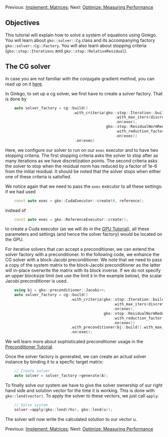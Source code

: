 Previous: [Implement: Matrices](./Tutorial-2:-Implement:-Matrices); Next: [Optimize: Measuring Performance](./Tutorial-4:-Optimize:-Measuring-Performance)

Objectives
----------

This tutorial will explain how to solve a system of equations using Ginkgo. You will learn about `gko::solver::Cg` class and its accompanying factory `gko::solver::Cg::Factory`. You will also learn about stopping criteria (`gko::stop::Iterations` and `gko::stop::RelativeResidual`).

The CG solver
-------------

In case you are not familiar with the conjugate gradient method, you can read up on it [here](https://en.wikipedia.org/wiki/Conjugate_gradient_method).

In Ginkgo, to set up a cg solver, we first have to create a solver factory. That is done by 

```c++
    auto solver_factory = cg::build()
                              .with_criteria(gko::stop::Iteration::build()
                                                 .with_max_iters(discretization_points)
                                                 .on(exec),
                                             gko::stop::ResidualNormReduction<>::build()
                                                 .with_reduction_factor(1e-6)
                                                 .on(exec))
                               .on(exec)
```

Here, we configure our solver to run on our `exec` executor and to have two stopping criteria.
The first stopping criteria asks the solver to stop after as many iterations as we have discretization points. 
The second criteria asks the solver to stop when the residual norm has reduced by a factor of 1e-6 from the initial residual. It should be noted that the solver stops when either one of these criteria is satisfied.

We notice again that we need to pass the `exec` executor to all these settings: 
if we had used
```c++
    const auto exec = gko::CudaExecutor::create(0, reference);
```
instead of
```c++
    const auto exec = gko::ReferenceExecutor::create();
```
to create a Cuda executor
(as we will do in the [GPU Tutorial](./Tutorial-8:-Optimize:-Using-GPUs)), 
all these parameters and settings (and hence the solver factory) would be located on the GPU.

For iterative solvers that can accept a preconditioner, 
we can extend the solver factory with a preconditioner.
In the following code, we enhance the CG solver with a block-Jacobi preconditioner.
We note that we need to pass a copy of the system matrix to the block-Jacobi preconditioner
as the latter will in-place overwrite the matrix with its block inverse.
If we do not specify an upper blocksize limit (we use the limit `8` in the example below), the scalar Jacobi preconditioner is used.

```c++
    using bj = gko::preconditioner::Jacobi<>;
    auto solver_factory = cg::build()
                             .with_criteria(gko::stop::Iteration::build()
                                                .with_max_iters(discretization_points)
                                                .on(exec),
                                            gko::stop::ResidualNormReduction<>::build()
                                                .with_reduction_factor(1e-6)
                                                .on(exec))
                             .with_preconditioner(bj::build().with_max_block_size(8u).on(exec))
                             .on(exec);
```
We will learn more about sophisticated preconditioner usage in the [Preconditioner Tutorial](./Tutorial-7:-Optimize:-Using-a-Preconditioner).

Once the solver factory is generated, we can create an actual solver instance by binding it to a specfic target matrix:

```c++
    // Create solver
    auto solver = solver_factory->generate(A);
```
    

To finally solve our system we have to give the solver ownership of our right hand side and solution vector for the time it is working. This is done with `gko::lend(vector)`. To apply the solver to these vectors, we just call `apply`:

```c++
    // Solve system
    solver->apply(gko::lend(rhs), gko::lend(u));
```

The solver will now write the calculated solution to our vector u.

Previous: [Implement: Matrices](./Tutorial-2:-Implement:-Matrices); Next: [Optimize: Measuring Performance](./Tutorial-4:-Optimize:-Measuring-Performance)
